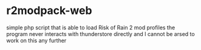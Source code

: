 # r2modpack-web
simple php script that is able to load Risk of Rain 2 mod profiles
the program never interacts with thunderstore directly and I cannot be arsed to work on this any further
